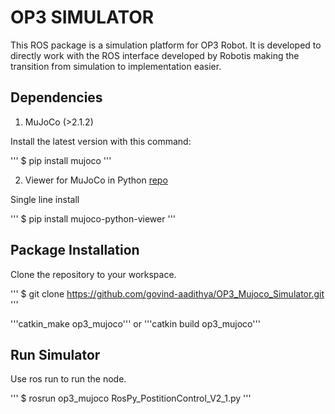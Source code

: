 # **OP3 SIMULATOR**

This ROS package is a simulation platform for OP3 Robot. It is developed to directly work with the ROS interface developed by Robotis making the transition from simulation to implementation easier.

## **Dependencies**

1. MuJoCo (>2.1.2)

Install the latest version with this command:

'''
$ pip install mujoco
'''

2. Viewer for MuJoCo in Python [repo](https://github.com/rohanpsingh/mujoco-python-viewer)

Single line install

'''
$ pip install mujoco-python-viewer
'''

## **Package Installation**

Clone the repository to your workspace.

'''
$ git clone https://github.com/govind-aadithya/OP3_Mujoco_Simulator.git
'''

'''catkin_make op3_mujoco''' or '''catkin build op3_mujoco'''


## **Run Simulator**

Use ros run to run the node.

'''
$  rosrun op3_mujoco RosPy_PostitionControl_V2_1.py
'''
